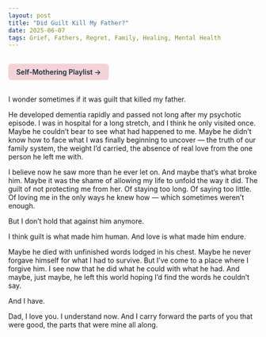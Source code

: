 ```yaml
---
layout: post
title: "Did Guilt Kill My Father?"
date: 2025-06-07
tags: Grief, Fathers, Regret, Family, Healing, Mental Health
---
```


<a href="https://music.youtube.com/playlist?list=PLuO5E1rh5RqIzePJeOjdXo62gwnYJ748_&si=NvtF0mzI9Sx2IoPu&shuffle=1" 
   target="_blank" 
   class="back-button"
   style="display:inline-block; margin: 1rem auto; background-color: #F4D3D8; color: #1A2D41; padding: 0.5rem 1rem; border-radius: 6px; font-weight: 600; text-decoration: none;">
  Self‑Mothering Playlist →
</a>

I wonder sometimes if it was guilt that killed my father.

He developed dementia rapidly and passed not long after my psychotic episode. I was in hospital for a long stretch, and I think he only visited once. Maybe he couldn’t bear to see what had happened to me. Maybe he didn’t know how to face what I was finally beginning to uncover — the truth of our family system, the weight I’d carried, the absence of real love from the one person he left me with.

I believe now he saw more than he ever let on. And maybe that’s what broke him. Maybe it was the shame of allowing my life to unfold the way it did. The guilt of not protecting me from her. Of staying too long. Of saying too little. Of loving me in the only ways he knew how — which sometimes weren’t enough.

But I don’t hold that against him anymore.

I think guilt is what made him human. And love is what made him endure.

Maybe he died with unfinished words lodged in his chest. Maybe he never forgave himself for what I had to survive. But I’ve come to a place where I forgive him. I see now that he did what he could with what he had. And maybe, just maybe, he left this world hoping I’d find the words he couldn’t say.

And I have.

Dad, I love you. I understand now. And I carry forward the parts of you that were good, the parts that were mine all along.